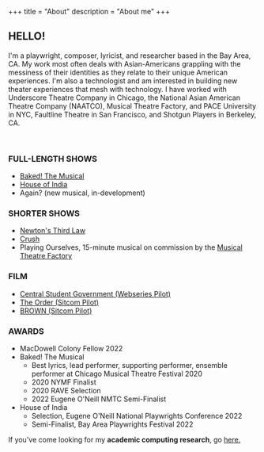 +++
title = "About"
description = "About me"
+++

<h2> HELLO! </h2> 

I'm a playwright, composer, lyricist, and researcher based in the Bay Area, CA.
My work most often deals with Asian-Americans grappling with the messiness of
their identities as they relate to their unique American experiences. I'm also
a technologist and am interested in building new theater experiences that mesh
with technology. I have worked with Underscore Theatre Company in Chicago, the
National Asian American Theatre Company (NAATCO), Musical Theatre Factory, and
PACE University in NYC, Faultline Theatre in San Francisco, and Shotgun Players
in Berkeley, CA.

<br>

<h3> FULL-LENGTH SHOWS </h3>

- <a href="https://bakedthemusical.com" target="_blank">Baked! The Musical</a>
- <a href="https://newplayexchange.org/plays/1586609/house-india" target="_blank">House of India</a>
- Again? (new musical, in-development)

<h3> SHORTER SHOWS </h3>

- <a href="https://newplayexchange.org/plays/911760/newtons-third-law" target="_blank">Newton's Third Law</a>
- <a href="https://newplayexchange.org/plays/879662/crush" target="_blank">Crush</a>
- Playing Ourselves, 15-minute musical on commission by the <a href="https://mtf.nyc" target="_blank">Musical Theatre Factory</a>

<h3> FILM </h3>

- <a href="https://www.youtube.com/watch?v=WIfOAzYZO8Q" target="_blank">Central Student Government (Webseries Pilot) </a>
- <a href="https://kumarde.com/scripts/the_order.pdf" target="_blank"> The Order (Sitcom Pilot) </a>
- <a href="https://kumarde.com/scripts/brown.pdf" target="_blank"> BROWN (Sitcom Pilot) </a>

<h3> AWARDS </h3>

- MacDowell Colony Fellow 2022
- Baked! The Musical
    - Best lyrics, lead performer, supporting performer, ensemble performer at Chicago Musical Theatre Festival 2020
    - 2020 NYMF Finalist
    - 2020 RAVE Selection
    - 2022 Eugene O'Neill NMTC Semi-Finalist
- House of India
    - Selection, Eugene O'Neill National Playwrights Conference 2022
    - Semi-Finalist, Bay Area Playwrights Festival 2022

If you've come looking for my <b>academic computing research</b>, go <a href="https://kumarde.com" target="_blank">here.</a>
